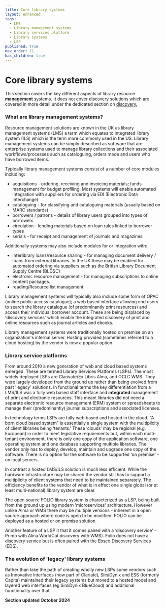 ```yaml
---
title: Core library systems
layout: enhanced
tags:
  - LMS
  - Library management systems
  - Library services platform
  - Library systems
  - LSP
published: true
nav_order: 11
has_children: true
---
```

# Core library systems

This section covers the key different aspects of library resource **management** systems. It does not cover discovery solutions which are covered in more detail under the dedicated section on [discovery.](/discovery/)

### What are library management systems?

Resource management solutions are known in the UK as library management systems (LMS) a term which equates to integrated library system (ILS) which is the term more commonly used in the US. Library management systems can be simply described as software that are enterprise systems used to manage library collections and their associated workflows/processes such as cataloguing, orders made and users who have borrowed items.

Typically library management systems consist of a number of core modules including:

* acquisitions - ordering, receiving and invoicing materials; funds management for budget profiling. Most systems will enable automated integration with suppliers for ordering via EDI (Electronic Data Interchange)
* cataloguing - for classifying and cataloguing materials (usually based on MARC standards)
* borrowers / patrons - details of library users grouped into types of borrowers
* circulation - lending materials based on loan rules linked to borrower types
* serials - for receipt and management of journals and magazines

Additionally systems may also include modules for or integration with:

* interlibrary loans/resource sharing - for managing document delivery / loans from external libraries. In the UK these may be enabled for automated ordering via suppliers such as the British Library Document Supply Centre (BLDSC)
* electronic resource management - for managing subscriptions to online content packages.
* reading/Resource list management

Library management systems will typically also include some form of OPAC (online public access catalogue); a web based interface allowing end users to search the library catalogue (of predominantly print resources) and access their individual borrower account. These are being displaced by 'discovery services' which enable the integrated discovery of print and online resources such as journal articles and ebooks.

Library management systems were traditionally hosted on premise on an organization's internal server. Hosting provided (sometimes referred to a cloud hosting) by the vendor is now a popular option.

### Library service platforms

From around 2010 a new generation of web and cloud based systems emerged. These are termed Library Services Platforms (LSPs). The most widely deployed LSPs are Clarivate/Ex Libris Alma, and OCLC WMS. They were largely developed from the ground up rather than being evolved from past 'legacy' solutions. In functional terms the key differentiation from a LMS/ILS was a fully web based staff interface and **integrated** management of print and electronic resources. This meant libraries did not need a separate electronic resource management (ERM) system or spreadsheets to manage their (predominantly) journal subscriptions and associated licenses.

In technology terms LSPs are fully web based and hosted in the cloud. “A born cloud based system” is essentially a single system with the multiplicity of client libraries being ‘tenants.’ These ‘clouds’ may be regional (e.g. European) in order to meet legislative requirements but, within each multi-tenant environment, there is only one copy of the application software, one operating system and one database supporting multiple libraries. The vendor only has to deploy, develop, maintain and upgrade one copy of the software. There is no option for the software to be supported 'on premise' - on local servers.

In contrast a hosted LMS/ILS solution is much less efficient. While the hardware infrastructure may be shared the vendor still has to support a multiplicity of client systems that need to be maintained separately. The efficiency benefits to the vendor of what is in effect one single global (or at least multi-national) library system are clear.

The open source FOLIO library system is characterized as a LSP, being built from the ground up using modern 'microservices' architecture. However unlike Alma or WMS there may be multiple versions - inherent in a open source approach where code is open to be modified. FOLIO can be deployed as a hosted or on promise solution.

Another feature of a LSP it that it comes paired with a ‘discovery service’ - Primo with Alma WorldCat discovery with WMS). Folio does not have a discovery service but is often paired with the Ebsco Discovery Services (EDS).

### The evolution of 'legacy' library systems

Rather than take the path of creating wholly new LSPs some vendors such as Innovative Interfaces (now part of Clariate), SirsiDynix and ESS (formerly Capita) maintained their legacy systems but moved to a hosted model and layered web interfaces (eg SirsiDynix BlueCloud) and additional functionality over that.


**Section updated October 2024**
